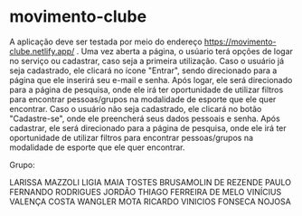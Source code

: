 # movimento-clube

A aplicação deve ser testada por meio do endereço https://movimento-clube.netlify.app/ .
Uma vez aberta a página, o usúario terá opções de logar no serviço ou cadastrar, caso seja a primeira utilização.
Caso o usuário já seja cadastrado, ele clicará no ícone "Entrar", sendo direcionado para a página que ele inserirá seu e-mail e senha.
Após logar, ele será direcionado para a página de pesquisa, onde ele irá ter oportunidade de utilizar filtros para encontrar pessoas/grupos na modalidade de esporte que ele quer encontrar.
Caso o usuário não seja cadastrado, ele clicará no botão "Cadastre-se", onde ele preencherá seus dados pessoais e senha. 
Após cadastrar, ele será direcionado para a página de pesquisa, onde ele irá ter oportunidade de utilizar filtros para encontrar pessoas/grupos na modalidade de esporte que ele quer encontrar.

Grupo:

LARISSA MAZZOLI
LIGIA MAIA TOSTES BRUSAMOLIN DE REZENDE
PAULO FERNANDO RODRIGUES JORDÃO
THIAGO FERREIRA DE MELO
VINÍCIUS VALENÇA COSTA
WANGLER MOTA
RICARDO VINICIOS FONSECA NOJOSA
